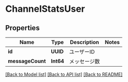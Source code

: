 # ChannelStatsUser

## Properties
Name | Type | Description | Notes
------------ | ------------- | ------------- | -------------
**id** | **UUID** | ユーザーID | 
**messageCount** | **Int64** | メッセージ数 | 

[[Back to Model list]](../README.md#documentation-for-models) [[Back to API list]](../README.md#documentation-for-api-endpoints) [[Back to README]](../README.md)


